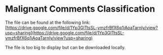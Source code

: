 # Malignant Comments Classification

The file can be found at the following link: [https://drive.google.com/file/d/1Yp3GlTtsSL-ymzfrBfX6q1iAoaTarnly/view?usp=sharing](https://drive.google.com/file/d/1Yp3GlTtsSL-ymzfrBfX6q1iAoaTarnly/view?usp=sharing)

The file is too big to display but can be downloaded locally.
